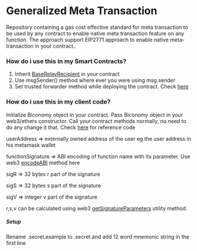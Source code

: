 # Generalized Meta Transaction

Repository containing a gas cost effective standard for meta transaction to be used by any contract to enable native meta transaction feature on any function.
The approach support EIP2771 approach to enable native meta-transaction in your contract..

<h3>How do i use this in my Smart Contracts?</h3>

1. Inherit <a href="https://github.com/opengsn/forwarder/blob/master/contracts/BaseRelayRecipient.sol" target="_blank" >BaseRelayRecipient</a> in your contract
2. Use msgSender() method where ever you were using msg.sender
3. Set trusted forwarder method while deploying the contract. Check <a href="https://docs.biconomy.io/misc/contract-addresses#binance-testnet" target="_blank" >here</a>

<h3>How do i use this in my client code?</h3>
Initialize Biconomy object in your contract. Pass Biconomy object in your web3/ethers constructor. Call your contract methods normally, no need to do any change it that. Check <a href="https://docs.biconomy.io/guides/enable-paying-gas-in-erc20/sdk#sdk-frontend-integration" target="_blank" >here</a> for reference code
<br/>

userAddress       => externally owned address of the user eg the user address in his metamask wallet<br/>

functionSignature => ABI encoding of function name with its parameter. Use web3 <a href="https://web3js.readthedocs.io/en/v1.2.4/web3-eth-contract.html#methods-mymethod-encodeabi" target="_blank" >encodeABI</a> method here

sigR              => 32 bytes r part of the signature

sigS              => 32 bytes s part of the signature

sigV              => integer v part of the signature


r,s,v can be calculated using web3 <a href="https://web3js.readthedocs.io/en/v2.0.0-alpha/web3-utils.html#getsignatureparameters" target="_blank" >getSignatureParameters</a> utility method.

<h5>Setup</h5>
Rename .secret.example to .secret and add 12 word mnemonic string in the first line<br/><br/>